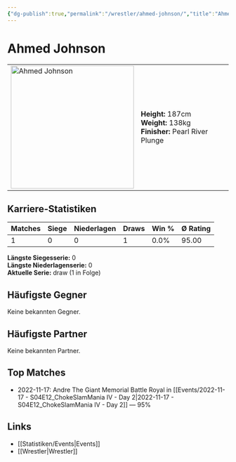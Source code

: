 ```yaml
---
{"dg-publish":true,"permalink":"/wrestler/ahmed-johnson/","title":"Ahmed Johnson","tags":["wrestler"],"noteIcon":""}
---
```



# Ahmed Johnson

<table>
        <tr>
        <td><img src="https://github.com/CptSpaulding1980/choke-slam-wrestling/releases/download/images/Ahmed_Johnson.png" width="280" alt="Ahmed Johnson"></td>
        <td>
        <b>Height:</b> 187cm<br>
        <b>Weight:</b> 138kg<br>
        <b>Finisher:</b> Pearl River Plunge<br>
        </td>
        </tr>
        </table>
        
## Karriere-Statistiken

| Matches | Siege | Niederlagen | Draws | Win % | Ø Rating |
|---------|-------|-------------|-------|-------|-----------|
| 1 | 0 | 0 | 1 | 0.0% | 95.00 |

**Längste Siegesserie:** 0<br>**Längste Niederlagenserie:** 0<br>**Aktuelle Serie:** draw (1 in Folge)


## Häufigste Gegner
Keine bekannten Gegner.

## Häufigste Partner
Keine bekannten Partner.

## Top Matches
- 2022-11-17: Andre The Giant Memorial Battle Royal in [[Events/2022-11-17 - S04E12_ChokeSlamMania IV - Day 2\|2022-11-17 - S04E12_ChokeSlamMania IV - Day 2]] — 95%

## Links
- [[Statistiken/Events\|Events]]
- [[Wrestler\|Wrestler]]
